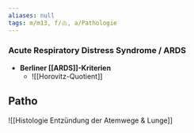 ```yaml
---
aliases: null
tags: m/m13, f/🫁, a/Pathologie
---
```

### Acute Respiratory Distress Syndrome / ARDS
- **Berliner [[ARDS]]-Kriterien**
	- ![[Horovitz-Quotient]]





## Patho
![[Histologie Entzündung der Atemwege & Lunge]]